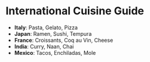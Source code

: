 # International Cuisine Guide

- **Italy**: Pasta, Gelato, Pizza  
- **Japan**: Ramen, Sushi, Tempura  
- **France**: Croissants, Coq au Vin, Cheese  
- **India**: Curry, Naan, Chai  
- **Mexico**: Tacos, Enchiladas, Mole
